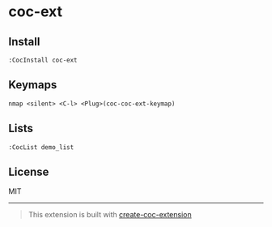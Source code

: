 # coc-ext



## Install

`:CocInstall coc-ext`

## Keymaps

`nmap <silent> <C-l> <Plug>(coc-coc-ext-keymap)`

## Lists

`:CocList demo_list`

## License

MIT

---

> This extension is built with [create-coc-extension](https://github.com/fannheyward/create-coc-extension)
